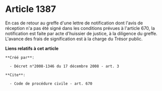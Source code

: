 # Article 1387

En cas de retour au greffe d'une lettre de notification dont l'avis de réception n'a pas été signé dans les conditions
prévues à l'article 670, la notification est faite par acte d'huissier de justice, à la diligence du greffe. L'avance des
frais de signification est à la charge du Trésor public.

**Liens relatifs à cet article**

	**Créé par**:

	  - Décret n°2008-1346 du 17 décembre 2008 - art. 3

	**Cite**:

	  - Code de procédure civile - art. 670
